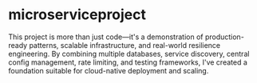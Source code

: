 # microserviceproject
This project is more than just code—it's a demonstration of production-ready patterns, scalable infrastructure, and real-world resilience engineering. By combining multiple databases, service discovery, central config management, rate limiting, and testing frameworks, I've created a foundation suitable for cloud-native deployment and scaling.

